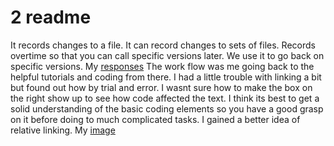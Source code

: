 # 2 readme
 It records changes to a file. It can record changes to sets of files. Records overtime so that you can call specific versions later. We use it to go back on specific versions.
 My [responses](./responses.txt)
 The work flow was me going back to the helpful tutorials and coding from there. I had a little trouble with linking a bit but found out how by trial and error. I wasnt sure how to make the box on the right show up to see how code affected the text. I think its best to get a solid understanding of the basic coding elements so you have a good grasp on it before doing to much complicated tasks. I gained a better idea of relative linking.
 My [image](./atomscreenshot.png) 
